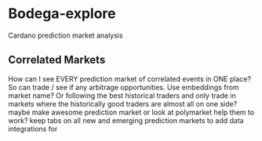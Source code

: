 # Bodega-explore
Cardano prediction market analysis

## Correlated Markets
How can I see EVERY prediction market of correlated events in ONE place? So can trade / see if any arbitrage opportunities. Use embeddings from market name?
Or following the best historical traders and only trade in markets where the historically good traders are almost all on one side? maybe
make awesome prediction market or look at
polymarket help them to work?
  keep tabs on all new and emerging prediction markets to add data integrations for
